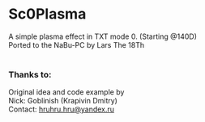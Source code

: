 # Sc0Plasma

A simple plasma effect in TXT mode 0. (Starting @140D)<br>
Ported to the NaBu-PC by Lars The 18Th<br><br>

### Thanks to:
Original idea and code example by<br>
Nick: Goblinish (Krapivin Dmitry)<br>
Contact: hruhru.hru@yandex.ru
